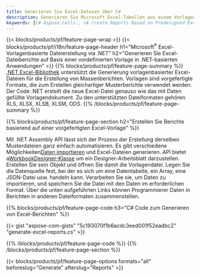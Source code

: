 ```yaml
---
title: Generieren Sie Excel-Dateien über C#
description: Generieren Sie Microsoft Excel-Tabellen aus einem Vorlagenblatt mit dem Code C#
keywords: [C# Aspose.Cells., c# Create Reports Based on Predesigned Excel Template., c# Generate Reports Based on Predesigned Excel Template., c# Create Reports Based on Excel Template., C# Generate Reports Based on Excel Template., c# Create Excel files Based on Excel Template., C# Generate Excel files Based on Excel Template]
---
```

{{< blocks/products/pf/feature-page-wrap >}}
{{< blocks/products/pf/i18n/feature-page-header h1="Microsoft<sup>&reg;</sup> Excel-Vorlagenbasierte Dateierstellung via .NET" h2="Generieren Sie Excel-Dateiberichte auf Basis einer vordefinierten Vorlage in .NET-basierten Anwendungen" >}}
{{% blocks/products/pf/feature-page-summary %}}
[.NET Excel-Bibliothek](/cells/de/net/) unterstützt die Generierung vorlagenbasierter Excel-Dateien für die Erstellung von Massenberichten. Vorlagen sind vorgefertigte Formate, die zum Erstellen gleichartiger Musterberichte verwendet werden. Der Code .NET erstellt die neue Excel-Datei genauso wie das mit Daten gefüllte Vorlagendokument. Zu den unterstützten Dateiformaten gehören XLS, XLSX, XLSB, XLSM, ODS.
{{% /blocks/products/pf/feature-page-summary %}}

{{% blocks/products/pf/feature-page-section h2="Erstellen Sie Berichte basierend auf einer vorgefertigten Excel-Vorlage" %}}

Mit .NET Assembly API lässt sich der Prozess der Erstellung derselben Musterdateien ganz einfach automatisieren. Es gibt verschiedene Möglichkeiten[Daten importieren](https://docs.aspose.com/cells/net/import-data-into-worksheet/#importing-data-from-json) und Excel-Dateien generieren. API bietet a[WorkbookDesigner-Klasse](https://reference.aspose.com/cells/net/aspose.cells/workbookdesigner) um ein Designer-Arbeitsblatt darzustellen. Erstellen Sie sein Objekt und öffnen Sie damit die Vorlagendatei. Legen Sie die Datenquelle fest, bei der es sich um eine Datentabelle, ein Array, eine JSON-Datei usw. handeln kann. Verarbeiten Sie sie, um Daten zu importieren, und speichern Sie die Datei mit den Daten im erforderlichen Format. Über die unten aufgeführten Links können Programmierer Daten in Berichten in anderen Dateiformaten zusammenstellen.



{{% blocks/products/pf/feature-page-code h3="C# Code zum Generieren von Excel-Berichten" %}}

{{< gist "aspose-com-gists" "5c193070f1b6acdc3eed001f52eadbc2" "generate-excel-reports.cs" >}}

{{% /blocks/products/pf/feature-page-code %}}
{{% /blocks/products/pf/feature-page-section %}}

{{< blocks/products/pf/feature-page-options formats="all" beforeslug="Generate" afterslug="Reports" >}}
